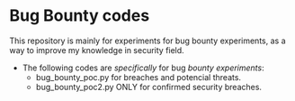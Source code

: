 # Bug Bounty codes

This repository is mainly for experiments for bug bounty experiments, as a way to improve my knowledge in security field. 

- The following codes are *specifically* for bug *bounty experiments*:
    - bug_bounty_poc.py for breaches and potencial threats.
    - bug_bounty_poc2.py ONLY for confirmed security breaches.